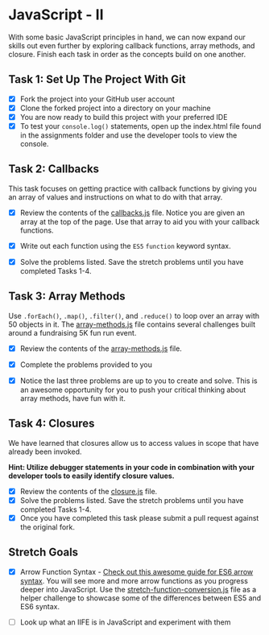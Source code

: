 
# JavaScript - II

With some basic JavaScript principles in hand, we can now expand our skills out even further by exploring callback functions, array methods, and closure.  Finish each task in order as the concepts build on one another.

## Task 1: Set Up The Project With Git

* [x] Fork the project into your GitHub user account
* [x] Clone the forked project into a directory on your machine
* [x] You are now ready to build this project with your preferred IDE
* [x] To test your `console.log()` statements, open up the index.html file found in the assignments folder and use the developer tools to view the console.

## Task 2: Callbacks

This task focuses on getting practice with callback functions by giving you an array of values and instructions on what to do with that array.

* [x] Review the contents of the [callbacks.js](assignments/callbacks.js) file.  Notice you are given an array at the top of the page.  Use that array to aid you with your callback functions.

* [x] Write out each function using the `ES5`  `function` keyword syntax.

* [x] Solve the problems listed.  Save the stretch problems until you have completed Tasks 1-4.

## Task 3: Array Methods

Use `.forEach()`, `.map()`, `.filter()`, and `.reduce()` to loop over an array with 50 objects in it. The [array-methods.js](assignments/array-methods.js) file contains several challenges built around a fundraising 5K fun run event.

* [x] Review the contents of the [array-methods.js](assignments/array-methods.js) file.

* [x] Complete the problems provided to you

* [x] Notice the last three problems are up to you to create and solve.  This is an awesome opportunity for you to push your critical thinking about array methods, have fun with it.

## Task 4: Closures

We have learned that closures allow us to access values in scope that have already been invoked.

**Hint: Utilize debugger statements in your code in combination with your developer tools to easily identify closure values.**

* [x] Review the contents of the [closure.js](assignments/closure.js) file.
* [x] Solve the problems listed.  Save the stretch problems until you have completed Tasks 1-4.
* [x] Once you have completed this task please submit a pull request against the original fork.

## Stretch Goals

* [x] Arrow Function Syntax - [Check out this awesome guide for ES6 arrow syntax](https://medium.freecodecamp.org/when-and-why-you-should-use-es6-arrow-functions-and-when-you-shouldnt-3d851d7f0b26). You will see more and more arrow functions as you progress deeper into JavaScript. Use the [stretch-function-conversion.js](assignments/function-conversion.js) file as a helper challenge to showcase some of the differences between ES5 and ES6 syntax.

* [ ] Look up what an IIFE is in JavaScript and experiment with them
